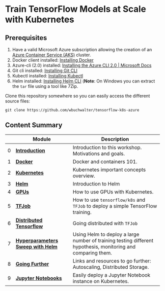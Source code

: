 # Train TensorFlow Models at Scale with Kubernetes

<!-- ## [Learning Objectives](./learningObjectives.md)
## [Presentation Content](./presentationContent.md)
## [Room Organization](./roomOrganization.md) -->

## Prerequisites

1. Have a valid Microsoft Azure subscription allowing the creation of an [Azure Container Service (AKS)](https://azure.microsoft.com/en-us/services/container-service/) cluster.
1. Docker client installed: [Installing Docker](https://www.docker.com/community-edition)
1. Azure-cli  (2.0) installed: [Installing the Azure CLI 2.0 | Microsoft Docs](https://docs.microsoft.com/en-us/cli/azure/install-azure-cli?view=azure-cli-latest)
1. Git cli installed: [Installing Git CLI](https://git-scm.com/book/en/v2/Getting-Started-Installing-Git)
1. Kubectl installed: [Installing Kubectl](https://kubernetes.io/docs/tasks/tools/install-kubectl/)
1. Helm installed: [Installing Helm CLI](https://docs.helm.sh/using_helm/#from-the-binary-releases) (**Note**: On Windows you can extract the `tar` file using a tool like 7Zip.

Clone this repository somewhere so you can easily access the different source files:
```console
git clone https://github.com/wbuchwalter/tensorflow-k8s-azure
```

## Content Summary

| | Module | Description |
| --- | --- | --- |
|0| **[Introduction](0-intro)** | Introduction to this workshop. Motivations and goals.|
|1| **[Docker](1-docker)** | Docker and containers 101.|
|2| **[Kubernetes](2-kubernetes)** | Kubernetes important concepts overview.|
|3| **[Helm](3-helm)** | Introduction to Helm |
|4| **[GPUs](4-gpus)** | How to use GPUs with Kubernetes.|
|5| **[TFJob](5-tfjob)** | How to use `tensorflow/k8s` and `TFJob` to deploy a simple TensorFlow training.|
|6| **[Distributed Tensorflow](6-distributed-tensorflow)** | Going distributed with `TFJob`|
|7| **[Hyperparameters Sweep with Helm](7-hyperparam-sweep)** | Using Helm to deploy a large number of training testing different hypothesis, monitoring and comparing them. |
|8| **[Going Further](8-going-further)** | Links and resources to go further: Autoscaling, Distributed Storage. |
|9| **[Jupyter Notebooks](9-jupyter)** | Easily deploy a Jupyter Notebook instance on Kubernetes. |
